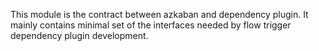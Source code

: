 This module is the contract between azkaban and dependency plugin. It mainly contains minimal set of the interfaces needed by flow trigger dependency plugin development. 
